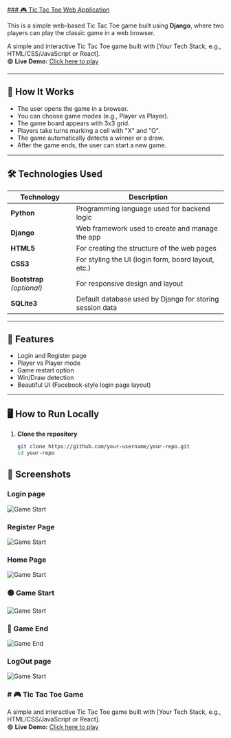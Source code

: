 [### 🎮 Tic Tac Toe Web Application](https://sridhar-tic-tac-toe-web-application.onrender.com/)

This is a simple web-based Tic Tac Toe game built using **Django**, where two players can play the classic game in a web browser.


A simple and interactive Tic Tac Toe game built with [Your Tech Stack, e.g., HTML/CSS/JavaScript or React].  
🟢 **Live Demo:** [Click here to play](https://sridhar-tic-tac-toe-web-application.onrender.com/)

---

## 🚀 How It Works

- The user opens the game in a browser.
- You can choose game modes (e.g., Player vs Player).
- The game board appears with 3x3 grid.
- Players take turns marking a cell with "X" and "O".
- The game automatically detects a winner or a draw.
- After the game ends, the user can start a new game.

---

## 🛠️ Technologies Used

| Technology | Description |
|------------|-------------|
| **Python** | Programming language used for backend logic |
| **Django** | Web framework used to create and manage the app |
| **HTML5**  | For creating the structure of the web pages |
| **CSS3**   | For styling the UI (login form, board layout, etc.) |
| **Bootstrap** *(optional)* | For responsive design and layout |
| **SQLite3** | Default database used by Django for storing session data |

---

## 🧩 Features

- Login and Register page
- Player vs Player mode
- Game restart option
- Win/Draw detection
- Beautiful UI (Facebook-style login page layout)

---

## 🖥️ How to Run Locally

1. **Clone the repository**
   ```bash
   git clone https://github.com/your-username/your-repo.git
   cd your-repo


## 🎯 Screenshots
### Login page
![Game Start](screenshots/login_page.png)

### Register Page
![Game Start](screenshots/register_page.png)


### Home Page
![Game Start](screenshots/home_page.png)


### 🟢 Game Start

![Game Start](screenshots/game_Start_page.png)

### 🏁 Game End

![Game End](screenshots/game_mode.png)

### LogOut page
![Game Start](screenshots/after_logout.png)



### # 🎮 Tic Tac Toe Game

A simple and interactive Tic Tac Toe game built with [Your Tech Stack, e.g., HTML/CSS/JavaScript or React].  
🟢 **Live Demo:** [Click here to play](https://sridhar-tic-tac-toe-web-application.onrender.com/)




